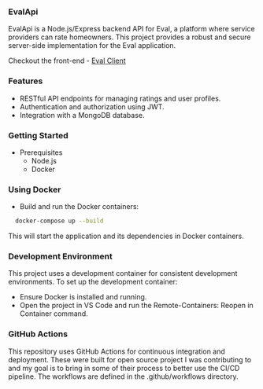 ### EvalApi
EvalApi is a Node.js/Express backend API for Eval, a platform where service providers can rate homeowners. This project provides a robust and secure server-side implementation for the Eval application.

Checkout the front-end - [Eval Client](https://github.com/partapparam/evalClient)


### Features
- RESTful API endpoints for managing ratings and user profiles.
- Authentication and authorization using JWT.
- Integration with a MongoDB database.

### Getting Started
- Prerequisites
  - Node.js
  - Docker

### Using Docker
- Build and run the Docker containers:
```bash
  docker-compose up --build
```
This will start the application and its dependencies in Docker containers.

### Development Environment
This project uses a development container for consistent development environments. To set up the development container:

- Ensure Docker is installed and running.
- Open the project in VS Code and run the Remote-Containers: Reopen in Container command.

### GitHub Actions
This repository uses GitHub Actions for continuous integration and deployment. These were built for open source project I was contributing to and my goal is to bring in some of their process to better use the CI/CD pipeline.
The workflows are defined in the .github/workflows directory.


